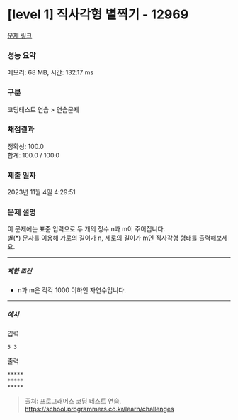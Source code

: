 # [level 1] 직사각형 별찍기 - 12969 

[문제 링크](https://school.programmers.co.kr/learn/courses/30/lessons/12969) 

### 성능 요약

메모리: 68 MB, 시간: 132.17 ms

### 구분

코딩테스트 연습 > 연습문제

### 채점결과

정확성: 100.0<br/>합계: 100.0 / 100.0

### 제출 일자

2023년 11월 4일 4:29:51

### 문제 설명

<p>이 문제에는 표준 입력으로 두 개의 정수 n과 m이 주어집니다.<br>
별(*) 문자를 이용해 가로의 길이가 n, 세로의 길이가 m인 직사각형 형태를 출력해보세요.</p>

<hr>

<h5>제한 조건</h5>

<ul>
<li>n과 m은 각각 1000 이하인 자연수입니다.</li>
</ul>

<hr>

<h5>예시</h5>

<p>입력</p>
<div class="highlight"><pre class="codehilite"><code>5 3
</code></pre></div>
<p>출력</p>
<div class="highlight"><pre class="codehilite"><code>*****
*****
*****
</code></pre></div>

> 출처: 프로그래머스 코딩 테스트 연습, https://school.programmers.co.kr/learn/challenges